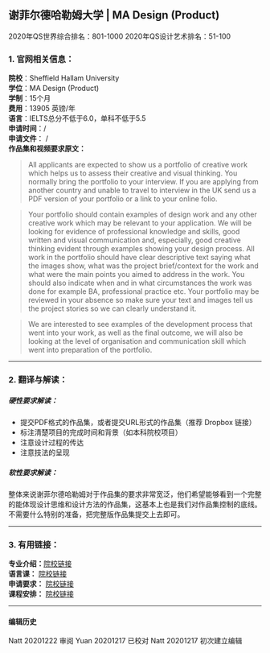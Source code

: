 ## 谢菲尔德哈勒姆大学 | MA Design (Product)

2020年QS世界综合排名：801-1000
2020年QS设计艺术排名：51-100






### 1. 官网相关信息：

**院校**：Sheffield Hallam University  
**学位**：MA Design (Product)  
**学制**：15个月  
**费用**：13905 英镑/年  
**语言**：IELTS总分不低于6.0，单科不低于5.5  
**申请时间**：/  
**申请文件**： /  
**作品集和视频要求原文：**   

> All applicants are expected to show us a portfolio of creative work which helps us to assess their creative and visual thinking. You normally bring the portfolio to your interview. If you are applying from another country and unable to travel to interview in the UK send us a PDF version of your portfolio or a link to your online folio.  

>	Your portfolio should contain examples of design work and any other creative work which may be relevant to your application. We will be looking for evidence of professional knowledge and skills, good written and visual communication and, especially, good creative thinking evident through examples showing your design process. All work in the portfolio should have clear descriptive text saying what the images show, what was the project brief/context for the work and what were the main points you aimed to address in the work. You should also indicate when and in what circumstances the work was done for example BA, professional practice etc. Your portfolio may be reviewed in your absence so make sure your text and images tell us the project stories so we can clearly understand it.  

>	We are interested to see examples of the development process that went into your work, as well as the final outcome, we will also be looking at the level of organisation and communication skill which went into preparation of the portfolio.








---


### 2. 翻译与解读：

##### 硬性要求解读：
- 提交PDF格式的作品集，或者提交URL形式的作品集（推荐 Dropbox 链接）
- 标注清楚项目的完成时间和背景（如本科院校项目）
- 注意设计过程的传达  
- 注意技法的呈现

##### 软性要求解读：

整体来说谢菲尔德哈勒姆对于作品集的要求非常宽泛，他们希望能够看到一个完整的能体现设计思维和设计方法的作品集，这基本上也是我们对作品集控制的底线。不需要什么特别的准备，把完整版作品集提交上去即可。



---


### 3. 有用链接：

**专业介绍：**[院校链接](https://www.shu.ac.uk/courses/art-and-design/ma-design-product/full-time/2021)  
**语言课：** [院校链接](https://www.shu.ac.uk/about-us/academic-departments/the-tesol-centre/entry-requirements-fees-start-dates-and-length-of-study)  
**申请要求：** [院校链接](https://www.shu.ac.uk/international/country/china-and-east-asia/china/entry-requirements-china)  
**课程安排：** [院校链接](https://www.shu.ac.uk/courses/art-and-design/ma-design-product/full-time)  



---


#### 编辑历史  

Natt 20201222 审阅
Yuan 20201217 已校对
Natt 20201217 初次建立编辑  
